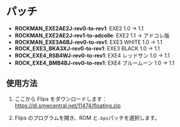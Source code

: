 # パッチ

-   **ROCKMAN_EXE2AE2J-rev0-to-rev1**: EXE2 1.0 → 1.1
-   **ROCKMAN_EXE2AE2J-rev1-to-adcolle**: EXE2 1.1 → アドコレ版
-   **ROCKMAN_EXE3A6BJ-rev0-to-rev1**: EXE3 WHITE 1.0 → 1.1
-   **ROCK_EXE3_BKA3XJ-rev0-to-rev1**: EXE3 BLACK 1.0 → 1.1
-   **ROCK_EXE4_RSB4WJ-rev0-to-rev1**: EXE4 レッドサン 1.0 → 1.1
-   **ROCK_EXE4_BMB4BJ-rev0-to-rev1**: EXE4 ブルームーン 1.0 → 1.1

## 使用方法

1. ここから Flips をダウンロードします：https://dl.smwcentral.net/11474/floating.zip

2. Flips のプログラムを開き、ROM と`.bps`パッチを選択します。
